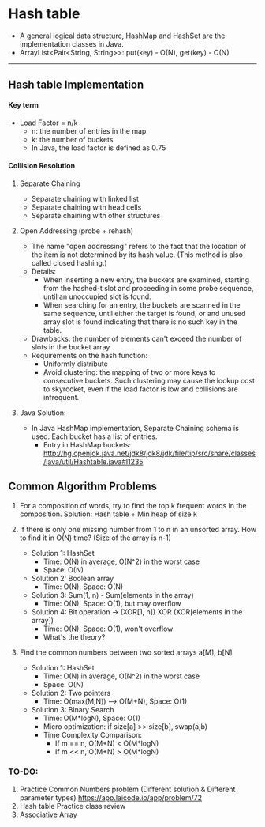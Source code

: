 # Hash table
- A general logical data structure, HashMap and HashSet are the implementation classes in Java.
- ArrayList<Pair<String, String>>: put(key) - O(N), get(key) - O(N)

---
## Hash table Implementation
#### Key term
- Load Factor = n/k
    - n: the number of entries in the map
    - k: the number of buckets
    - In Java, the load factor is defined as 0.75

#### Collision Resolution
1. Separate Chaining
    - Separate chaining with linked list
    - Separate chaining with head cells
    - Separate chaining with other structures

2. Open Addressing (probe + rehash)
    - The name "open addressing" refers to the fact that the location of the item is not determined by its hash value. (This method is also called closed hashing.)
    - Details: 
        - When inserting a new entry, the buckets are examined, starting from the hashed-t slot and proceeding in some probe sequence, until an unoccupied slot is found.
        - When searching for an entry, the buckets are scanned in the same sequence, until either the target is found, or and unused array slot is found indicating that there is no such key in the table.
    - Drawbacks: the number of elements can't exceed the number of slots in the bucket array
    - Requirements on the hash function:
        - Uniformly distribute
        - Avoid clustering: the mapping of two or more keys to consecutive buckets. Such clustering may cause the lookup cost to skyrocket, even if the load factor is low and collisions are infrequent.


3. Java Solution: 
    - In Java HashMap implementation, Separate Chaining schema is used. Each bucket has a list of entries.
        - Entry in HashMap buckets: http://hg.openjdk.java.net/jdk8/jdk8/jdk/file/tip/src/share/classes/java/util/Hashtable.java#l1235


## Common Algorithm Problems 
1. For a composition of words, try to find the top k frequent words in the composition.
    Solution: Hash table + Min heap of size k

2. If there is only one missing number from 1 to n in an unsorted array. How to find it in O(N) time? (Size of the array is n-1)
    - Solution 1: HashSet
        - Time: O(N) in average, O(N^2) in the worst case
        - Space: O(N)
    - Solution 2: Boolean array
        - Time: O(N), Space: O(N)
    - Solution 3: Sum(1, n) - Sum(elements in the array)
        - Time: O(N), Space: O(1), but may overflow
    - Solution 4: Bit operation -> (XOR[1, n]) XOR (XOR[elements in the array])
        - Time: O(N), Space: O(1), won't overflow
        - What's the theory?

3. Find the common numbers between two sorted arrays a[M], b[N]
     - Solution 1: HashSet
        - Time: O(N) in average, O(N^2) in the worst case
        - Space: O(N)
    - Solution 2: Two pointers
        - Time: O(max(M,N)) --> O(M+N), Space: O(1)
    - Solution 3: Binary Search
        - Time: O(M*logN), Space: O(1)
        - Micro optimization: if size[a] >> size[b], swap(a,b)
        - Time Complexity Comparison:
            - If m == n, O(M+N) < O(M*logN)
            - If m << n, O(M+N) > O(M*logN)

### TO-DO: 
1. Practice Common Numbers problem (Different solution & Different parameter types)
    https://app.laicode.io/app/problem/72
2. Hash table Practice class review
3. Associative Array